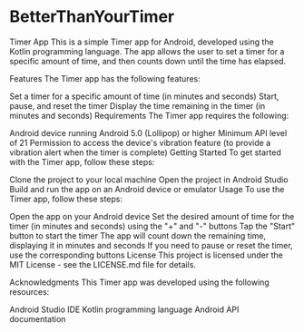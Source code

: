 # BetterThanYourTimer
Timer App
This is a simple Timer app for Android, developed using the Kotlin programming language. The app allows the user to set a timer for a specific amount of time, and then counts down until the time has elapsed.

Features
The Timer app has the following features:

Set a timer for a specific amount of time (in minutes and seconds)
Start, pause, and reset the timer
Display the time remaining in the timer (in minutes and seconds)
Requirements
The Timer app requires the following:

Android device running Android 5.0 (Lollipop) or higher
Minimum API level of 21
Permission to access the device's vibration feature (to provide a vibration alert when the timer is complete)
Getting Started
To get started with the Timer app, follow these steps:

Clone the project to your local machine
Open the project in Android Studio
Build and run the app on an Android device or emulator
Usage
To use the Timer app, follow these steps:

Open the app on your Android device
Set the desired amount of time for the timer (in minutes and seconds) using the "+" and "-" buttons
Tap the "Start" button to start the timer
The app will count down the remaining time, displaying it in minutes and seconds
If you need to pause or reset the timer, use the corresponding buttons
License
This project is licensed under the MIT License - see the LICENSE.md file for details.

Acknowledgments
This Timer app was developed using the following resources:

Android Studio IDE
Kotlin programming language
Android API documentation
